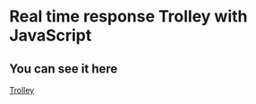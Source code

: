 <h1> Real time response Trolley with JavaScript</h1>
<h2> You can see it here </h2>
<a  href="carrito-brahian.netlify.app" target="_blank">Trolley<a/>
